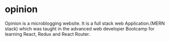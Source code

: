 # opinion
Opinion is a microblogging website. It is a full stack web Application.(MERN stack) which was taught in the advanced web developer Bootcamp for learning React, Redux and React Router.
